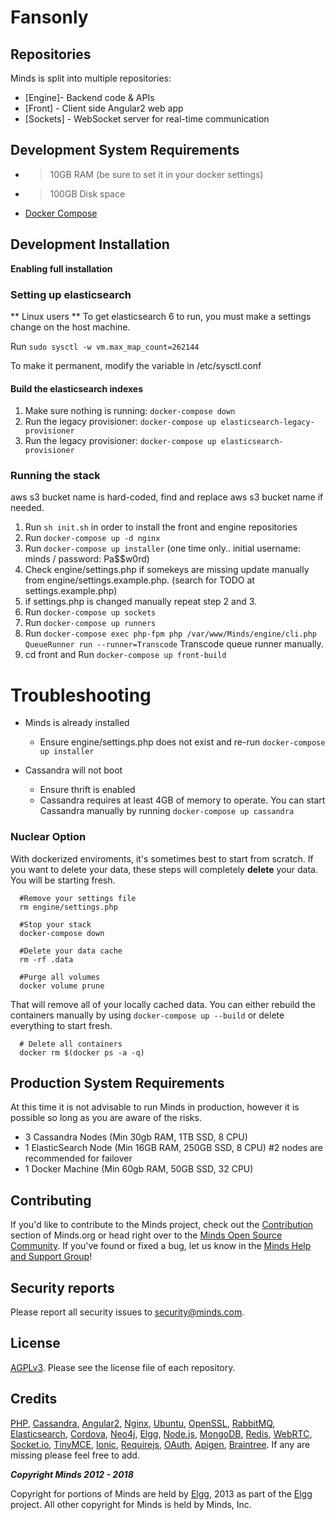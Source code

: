 Fansonly
=====

## Repositories

Minds is split into multiple repositories:

- [Engine]- Backend code & APIs
- [Front] - Client side Angular2 web app
- [Sockets] - WebSocket server for real-time communication


## Development System Requirements

- > 10GB RAM (be sure to set it in your docker settings)
- > 100GB Disk space
- [Docker Compose](https://docs.docker.com/compose/)

## Development Installation

**Enabling full installation**

### Setting up elasticsearch

** Linux users **
To get elasticsearch 6 to run, you must make a settings change on the host machine.

Run ```sudo sysctl -w vm.max_map_count=262144```

To make it permanent, modify the variable in /etc/sysctl.conf

#### Build the elasticsearch indexes

1. Make sure nothing is running: `docker-compose down`
2. Run the legacy provisioner: `docker-compose up elasticsearch-legacy-provisioner`
3. Run the legacy provisioner: `docker-compose up elasticsearch-provisioner`

### Running the stack

aws s3 bucket name is hard-coded, find and replace aws s3 bucket name if needed.

1. Run `sh init.sh` in order to install the front and engine repositories
2. Run `docker-compose up -d nginx`
3. Run `docker-compose up installer` (one time only.. initial username: minds / password: Pa$$w0rd)
4. Check engine/settings.php if somekeys are missing update manually from engine/settings.example.php. (search for TODO at settings.example.php) 
5. if settings.php is changed manually repeat step 2 and 3.
6. Run `docker-compose up sockets`
7. Run `docker-compose up runners`
8. Run `docker-compose exec php-fpm php /var/www/Minds/engine/cli.php QueueRunner run --runner=Transcode` Transcode queue runner manually. 
9. cd front and Run `docker-compose up front-build` 

# Troubleshooting

- Minds is already installed
  - Ensure engine/settings.php does not exist and re-run `docker-compose up installer`

- Cassandra will not boot
  - Ensure thrift is enabled
  - Cassandra requires at least 4GB of memory to operate. You can start Cassandra manually by running `docker-compose up cassandra`

### Nuclear Option

With dockerized enviroments, it's sometimes best to start from scratch. If you want to delete your data, these steps will completely **delete** your data. You will be starting fresh.

```
  #Remove your settings file
  rm engine/settings.php 
  
  #Stop your stack
  docker-compose down

  #Delete your data cache
  rm -rf .data

  #Purge all volumes
  docker volume prune

  ```

  That will remove all of your locally cached data. You can either rebuild the containers manually by using ```docker-compose up --build``` or delete everything to start fresh.

```
  # Delete all containers
  docker rm $(docker ps -a -q)

```

## Production System Requirements

At this time it is not advisable to run Minds in production, however it is possible so long as you are aware of the risks.

- 3 Cassandra Nodes (Min 30gb RAM, 1TB SSD, 8 CPU)
- 1 ElasticSearch Node (Min 16GB RAM, 250GB SSD, 8 CPU) #2 nodes are recommended for failover
- 1 Docker Machine (Min 60gb RAM, 50GB SSD, 32 CPU)


## Contributing
If you'd like to contribute to the Minds project, check out the [Contribution](https://www.minds.org/docs/contributing.html) section of Minds.org or head right over to the [Minds Open Source Community](https://www.minds.com/groups/profile/365903183068794880).  If you've found or fixed a bug, let us know in the [Minds Help and Support Group](https://www.minds.com/groups/profile/100000000000000681/activity)!

## Security reports
Please report all security issues to [security@minds.com](mailto:security@minds.com).

## License
[AGPLv3](https://www.minds.org/docs/license.html). Please see the license file of each repository.

## Credits
[PHP](https://php.net), [Cassandra](http://cassandra.apache.org/), [Angular2](http://angular.io), [Nginx](https://nginx.com), [Ubuntu](https://ubuntu.com), [OpenSSL](https://www.openssl.org/), [RabbitMQ](https://www.rabbitmq.com/), [Elasticsearch](https://www.elastic.co/), [Cordova](https://cordova.apache.org/), [Neo4j](https://neo4j.com/), [Elgg](http://elgg.org), [Node.js](https://nodejs.org/en/), [MongoDB](https://www.mongodb.com/), [Redis](http://redis.io/), [WebRTC](https://webrtc.org/), [Socket.io](http://socket.io/), [TinyMCE](https://www.tinymce.com/), [Ionic](http://ionicframework.com/), [Requirejs](http://requirejs.org/), [OAuth](http://oauth.net/2/), [Apigen](http://www.apigen.org/), [Braintree](https://www.braintreepayments.com/). If any are missing please feel free to add.

___Copyright Minds 2012 - 2018___

Copyright for portions of Minds are held by [Elgg](http://elgg.org), 2013 as part of the [Elgg](http://elgg.org) project. All other copyright for Minds is held by Minds, Inc.
